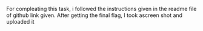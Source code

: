 For compleating this task, i followed the instructions given in the readme file of github link given.
After getting the final flag, I took ascreen shot and uploaded it
